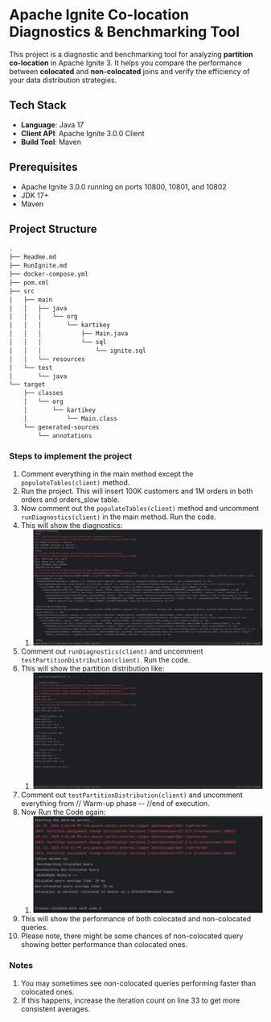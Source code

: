 # Apache Ignite Co-location Diagnostics & Benchmarking Tool

This project is a diagnostic and benchmarking tool for analyzing **partition co-location** in Apache Ignite 3. 
It helps you compare the performance between **colocated** and **non-colocated** joins and verify the efficiency of your data 
distribution strategies.

## Tech Stack

- **Language**: Java 17
- **Client API**: Apache Ignite 3.0.0 Client
- **Build Tool**: Maven

## Prerequisites
- Apache Ignite 3.0.0 running on ports 10800, 10801, and 10802
- JDK 17+
- Maven

## Project Structure
```bash
.
├── Readme.md
├── RunIgnite.md
├── docker-compose.yml
├── pom.xml
├── src
│   ├── main
│   │   ├── java
│   │   │   └── org
│   │   │       └── kartikey
│   │   │           ├── Main.java
│   │   │           └── sql
│   │   │               └── ignite.sql
│   │   └── resources
│   └── test
│       └── java
└── target
    ├── classes
    │   └── org
    │       └── kartikey
    │           └── Main.class
    └── generated-sources
        └── annotations
```

### Steps to implement the project
1. Comment everything in the main method except the `populateTables(client)` method.
2. Run the project. This will insert 100K customers and 1M orders in both orders and orders_slow table.
3. Now comment out the `populateTables(client)` method and uncomment `runDiagnostics(client)` in the main method. Run the code.
4. This will show the diagnostics:
   1. ![Screenshot from 2025-07-13 17-25-36.png](Screenshot%20from%202025-07-13%2017-25-36.png)
5. Comment out `runDiagnostics(client)` and uncomment `testPartitionDistribution(client)`. Run the code.
6. This will show the partition distribution like:
   1. ![Screenshot from 2025-07-13 17-28-34.png](Screenshot%20from%202025-07-13%2017-28-34.png)
7. Comment out `testPartitionDistribution(client)` and uncomment everything from // Warm-up phase -- //end of execution.
8. Now Run the Code again:
   1. ![Screenshot from 2025-07-13 17-08-21.png](Screenshot%20from%202025-07-13%2017-08-21.png)
9. This will show the performance of both colocated and non-colocated queries.
10. Please note, there might be some chances of non-colocated query showing better performance than colocated ones.

### Notes
1. You may sometimes see non-colocated queries performing faster than colocated ones. 
2. If this happens, increase the iteration count on line 33 to get more consistent averages.